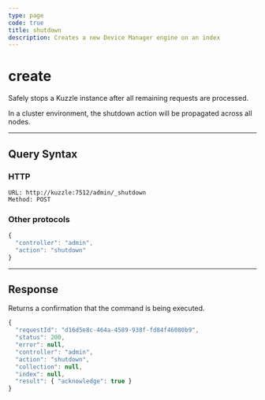 ```yaml
---
type: page
code: true
title: shutdown
description: Creates a new Device Manager engine on an index
---
```


# create


Safely stops a Kuzzle instance after all remaining requests are processed.

In a cluster environment, the shutdown action will be propagated across all nodes.

---

## Query Syntax

### HTTP

```http
URL: http://kuzzle:7512/admin/_shutdown
Method: POST
```

### Other protocols

```js
{
  "controller": "admin",
  "action": "shutdown"
}
```

---

## Response

Returns a confirmation that the command is being executed.

```js
{
  "requestId": "d16d5e8c-464a-4589-938f-fd84f46080b9",
  "status": 200,
  "error": null,
  "controller": "admin",
  "action": "shutdown",
  "collection": null,
  "index": null,
  "result": { "acknowledge": true }
}
```
